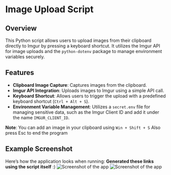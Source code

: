 # Image Upload Script

## Overview

This Python script allows users to upload images from their clipboard directly to Imgur by pressing a keyboard shortcut. It utilizes the Imgur API for image uploads and the `python-dotenv` package to manage environment variables securely.

## Features

- **Clipboard Image Capture**: Captures images from the clipboard.
- **Imgur API Integration**: Uploads images to Imgur using a simple API call.
- **Keyboard Shortcut**: Allows users to trigger the upload with a predefined keyboard shortcut (`Ctrl + Alt + S`).
- **Environment Variable Management**: Utilizes a `secret.env` file for managing sensitive data, such as the Imgur Client ID and add it under the name `IMGUR_CLIENT_ID`.


**Note**: You can add an image in your clipboard using `Win + Shift + S`
Also press Esc to end the program 

## Example Screenshot

Here’s how the application looks when running:
**Generated these links using the script itself** :)
![Screenshot of the app](https://i.imgur.com/e35Pvyh.png)
![Screenshot of the app](https://i.imgur.com/ZfyHcsx.png)